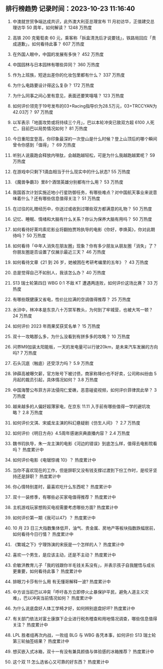 
## 排行榜趋势 记录时间：2023-10-23 11:16:40
  
  1. 中澳就世贸争端达成共识，此外澳大利亚总理宣布 11 月初访华，正值建交总理访华 50 周年，如何解读？ 1248 万热度
    
  2. 高铁 200 克葡萄卖 60 元，乘客称「拆盒清洗后才说要钱」，铁路局回应「责成道歉」，如何看待此事？ 607 万热度
    
  3. 在外国人眼中，中国的发展有多快？ 452 万热度
    
  4. 中国园林与日本园林有哪些异同？ 360 万热度
    
  5. 作为上班族，短途出差你的化妆包里都有什么？ 337 万热度
    
  6. 为什么电路要设计得这么复杂？ 172 万热度
    
  7. 为什么同事之间心里有意见，表面还要笑嘻嘻？ 123 万热度
    
  8. 如何评价领克于19号发布的03+Racing指导价为28.5万元，03+TRCCYAN为42.03万？ 97 万热度
    
  9. 以军表示「地面攻势或将持续三个月」，巴以本轮冲突已致双方超 6100 人死亡，目前巴以局势情况如何？ 81 万热度
    
  10. 今日重阳宜登高，你印象最深的一次登山是什么时候？登上山顶后的哪个瞬间曾令你感到「值得」？ 69 万热度
    
  11. 听别人说晨跑会释放内啡肽，会越跑越轻松，可是为什么我越跑越累呢？ 59 万热度
    
  12. 在游戏中只剩下1滴血相当于什么现实中的什么状态? 55 万热度
    
  13. 《魔兽争霸3》里8个酒馆英雄分别都有什么用？ 53 万热度
    
  14. 我国首次计划实施近地小行星防御任务，有哪些难点？对中国航天事业来说意味着什么？还有哪些信息值得关注？ 51 万热度
    
  15. 在过往的礼赠经历中，你送过或收到过哪些双方都满意的礼物？ 50 万热度
    
  16. 记忆、睡眠、情绪和大脑有什么关系？你认为保养大脑有用吗？ 50 万热度
    
  17. 如何看待好莱坞索尼影业将翻拍贾玲执导的电影《你好，李焕英》，你对此期待吗？ 50 万热度
    
  18. 如何看待「中年人消失在朋友圈」现象？你有多少朋友从朋友圈「消失」了？你朋友圈是否设置了仅展示最近三天？ 46 万热度
    
  19. 如何看待文章《21 到 26 岁，她被困在考研考编里的五年》？ 43 万热度
    
  20. 总是觉得自己不如别人，我该怎么办？ 40 万热度
    
  21. S13 瑞士轮第四日 WBG 0:1 不敌 KT 遭遇两连败，如何评价这场比赛？ 33 万热度
    
  22. 有哪些既健康又省电，性价比拉满的空调值得推荐？ 25 万热度
    
  23. 水浒中，林冲本是东京八十万禁军教头，为何到了牢城营，也被大骂一顿？ 24 万热度
    
  24. 如何评价 2023 年雨果奖获奖名单？ 15 万热度
    
  25. 双十一攻略那么多，为什么没看到有拼多多的攻略？ 10 万热度
    
  26. 问界M9加装太阳能板，一天的发电量可以行驶20km，是未来汽车发展的方向吗? 7 万热度
    
  27. 石头沉底（触底）还受浮力吗？ 5.9 万热度
    
  28. 钟薛高被曝欠薪，官方账号下被讨债，商家称降价也不好卖，公司称纠纷由 5 月起的裁员引起，具体情况如何？ 3.8 万热度
    
  29. 中国海警公布菲方非法侵闯仁爱礁，恶意碰瓷视频，如何评价菲律宾此举？ 3 万热度
    
  30. 越来越多的人偏好超薄家电，在京东 11.11 入手前有哪些值得一学的避坑攻略？ 2.8 万热度
    
  31. 如何评价文淇、宋威龙主演的科幻悬疑剧《仿生人间》？ 2.7 万热度
    
  32. 如何评价《明日方舟》4.5周年感谢庆典直播内容？ 2.4 万热度
    
  33. 魏书钧执导，朱一龙主演的电影《河边的错误》到底怎么样，值得去电影院看吗？ 热度累计中
    
  34. 如何评价电影《电锯惊魂 10》？ 热度累计中
    
  35. 当你不喜欢现在的工作，但是辞职又没有钱支撑过渡到下份工作时，是咬牙坚持还是辞职？ 热度累计中
    
  36. 你心情特别差时，最喜欢吃什么东西呢？ 热度累计中
    
  37. 双十一装修季，有哪些必买家电值得推荐？ 热度累计中
    
  38. 主机游戏玩家想购买电视需要考虑哪些方面? 热度累计中
    
  39. 如何评价第一期《我可以47》？ 热度累计中
    
  40. 10 月 23 日三大指数集体低开，油气、贵金属、房地产等板块指数跌幅居前，如何看待今日行情？ 热度累计中
    
  41. 《繁城之下》宁理饰演的宋辰是一个怎样的人？ 热度累计中
    
  42. 喜欢一个男生，是应该主动，还是不主动？ 热度累计中
    
  43. 俞敏洪教育儿子「我的钱跟你半毛钱关系没有」，并表示孩子自我醒悟与成长更重要，如何看待此事？ 热度累计中
    
  44. 排眼刀卡莎有什么用 有无懂哥解释一波? 热度累计中
    
  45. 中方谈当前巴以冲突「呼吁各方立即停火止暴保护平民，避免人道主义灾难」，巴以冲突当前情况如何？ 热度累计中
    
  46. 为什么说底盘好人体工学椅才好，如何辨别底盘好坏? 热度累计中
    
  47. 有关部门依法对富士康旗下企业进行税务稽查和用地情况调查，哪些信息值得关注？ 热度累计中
    
  48. LPL 胜者组再次内战，一败组 BLG 与 WBG 各凭本事，如何评价 S13 瑞士轮第三轮抽签结果？ 热度累计中
    
  49. 想买嵌入式冰箱，双十一有没有兼具颜值与体验感的冰箱推荐？ 热度累计中
    
  50. 这个双 11 怎么选省心又可靠的好东西？ 热度累计中
    
